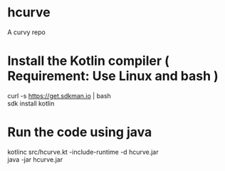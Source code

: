 # hcurve
A curvy repo

# Install the Kotlin compiler ( Requirement: Use Linux and bash )
curl -s https://get.sdkman.io | bash  
sdk install kotlin  

# Run the code using java  
kotlinc src/hcurve.kt -include-runtime -d hcurve.jar  
java -jar hcurve.jar  
